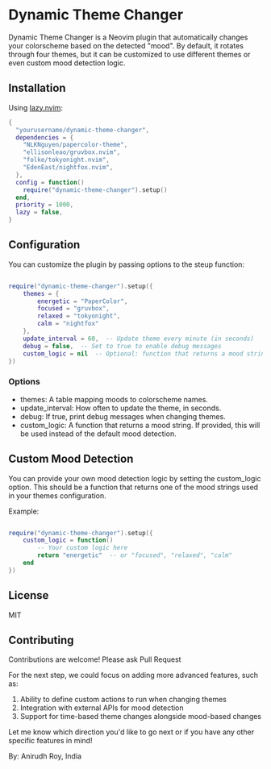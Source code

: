 # Dynamic Theme Changer

Dynamic Theme Changer is a Neovim plugin that automatically changes your colorscheme based on the detected "mood". By default, it rotates through four themes, but it can be customized to use different themes or even custom mood detection logic.

## Installation

Using [lazy.nvim](https://github.com/folke/lazy.nvim):

```lua
{
  "yourusername/dynamic-theme-changer",
  dependencies = {
    "NLKNguyen/papercolor-theme",
    "ellisonleao/gruvbox.nvim",
    "folke/tokyonight.nvim",
    "EdenEast/nightfox.nvim",
  },
  config = function()
    require("dynamic-theme-changer").setup()
  end,
  priority = 1000,
  lazy = false,
}
```

## Configuration

You can customize the plugin by passing options to the steup function:

```lua

require("dynamic-theme-changer").setup({
    themes = {
        energetic = "PaperColor",
        focused = "gruvbox",
        relaxed = "tokyonight",
        calm = "nightfox"
    },
    update_interval = 60,  -- Update theme every minute (in seconds)
    debug = false,  -- Set to true to enable debug messages
    custom_logic = nil  -- Optional: function that returns a mood string
})

```

### Options

- themes: A table mapping moods to colorscheme names.
- update_interval: How often to update the theme, in seconds.
- debug: If true, print debug messages when changing themes.
- custom_logic: A function that returns a mood string. If provided, this will be used instead of the default mood detection.

## Custom Mood Detection

You can provide your own mood detection logic by setting the custom_logic option. This should be a function that returns one of the mood strings used in your themes configuration.

Example:
```lua

require("dynamic-theme-changer").setup({
    custom_logic = function()
        -- Your custom logic here
        return "energetic"  -- or "focused", "relaxed", "calm"
    end
})

```

## License
MIT

## Contributing 

Contributions are welcome! Please ask Pull Request


For the next step, we could focus on adding more advanced features, such as:
1. Ability to define custom actions to run when changing themes
2. Integration with external APIs for mood detection
3. Support for time-based theme changes alongside mood-based changes

Let me know which direction you'd like to go next or if you have any other specific features in mind! 

By: Anirudh Roy, India 
